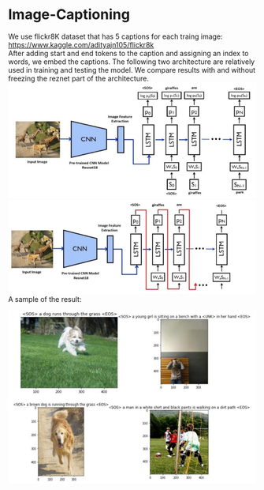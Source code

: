 # Image-Captioning
We use flickr8K dataset that has 5 captions for each traing image:<br />
https://www.kaggle.com/adityajn105/flickr8k <br />
After adding start and end tokens to the caption and assigning an index to words, we embed the captions. The following two architecture are relatively used in training and testing the model. We compare results with and without freezing the reznet part of the architecture.<br />
![training the model](https://github.com/BanafshehKarimian/Image-Captioning/blob/main/1.PNG)<br />
![testing the model](https://github.com/BanafshehKarimian/Image-Captioning/blob/main/2.PNG)<br />
A sample of the result:<br />
<p align="center">
  <img src="https://github.com/BanafshehKarimian/Image-Captioning/blob/main/resultsample.PNG" alt="A sample of the result"/>
</p>

